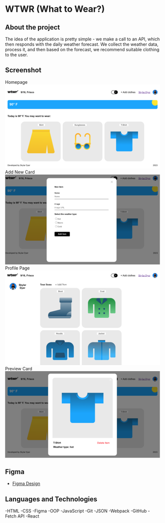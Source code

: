 # WTWR (What to Wear?)

## About the project

The idea of the application is pretty simple - we make a call to an API, which then responds with the daily weather forecast. We collect the weather data, process it, and then based on the forecast, we recommend suitable clothing to the user.

## Screenshot

Homepage
![Homepage](src/images/home-page.png)
Add New Card
![Add new card](src/images/add-new-card.png)
Profile Page
![Profile](src/images/profile.png)
Preview Card
![Preview Card](src/images/preview-card.png)

## Figma

- [Figma Design](https://www.figma.com/file/DTojSwldenF9UPKQZd6RRb/Sprint-10%3A-WTWR)

## Languages and Technologies

-HTML
-CSS
-Figma
-OOP
-JavaScript
-Git
-JSON
-Webpack
-GitHub
-Fetch API
-React